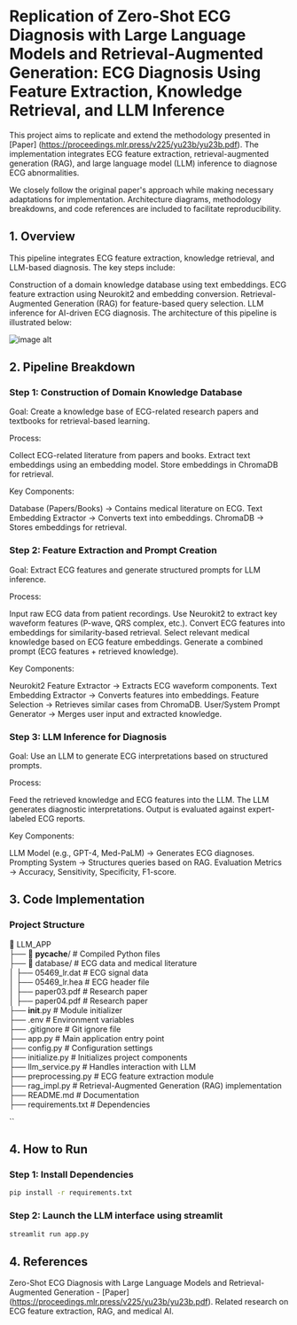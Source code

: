 # Replication of Zero-Shot ECG Diagnosis with Large Language Models and Retrieval-Augmented Generation: ECG Diagnosis Using Feature Extraction, Knowledge Retrieval, and LLM Inference

This project aims to replicate and extend the methodology presented in [Paper] (https://proceedings.mlr.press/v225/yu23b/yu23b.pdf).
The implementation integrates ECG feature extraction, retrieval-augmented generation (RAG), and large language model (LLM) inference to diagnose ECG abnormalities.

We closely follow the original paper's approach while making necessary adaptations for implementation. Architecture diagrams, methodology breakdowns, and code references are included to facilitate reproducibility.

## 1. Overview
This pipeline integrates ECG feature extraction, knowledge retrieval, and LLM-based diagnosis. The key steps include:

Construction of a domain knowledge database using text embeddings.
ECG feature extraction using Neurokit2 and embedding conversion.
Retrieval-Augmented Generation (RAG) for feature-based query selection.
LLM inference for AI-driven ECG diagnosis.
The architecture of this pipeline is illustrated below:

![image alt](https://github.com/godbright/ECG-Diagnosis-with-LLM-and-RAG/blob/8fef990d1e4a4c7def37e71d0bd4c3c97ccd8cb7/Screenshot%202025-02-21%20at%2021.12.36.png)


## 2. Pipeline Breakdown

### Step 1: Construction of Domain Knowledge Database
 Goal: Create a knowledge base of ECG-related research papers and textbooks for retrieval-based learning.

Process:

Collect ECG-related literature from papers and books.
Extract text embeddings using an embedding model.
Store embeddings in ChromaDB for retrieval.

Key Components:

Database (Papers/Books) → Contains medical literature on ECG.
Text Embedding Extractor → Converts text into embeddings.
ChromaDB → Stores embeddings for retrieval.

### Step 2: Feature Extraction and Prompt Creation
  Goal: Extract ECG features and generate structured prompts for LLM inference.

  Process:

Input raw ECG data from patient recordings.
Use Neurokit2 to extract key waveform features (P-wave, QRS complex, etc.).
Convert ECG features into embeddings for similarity-based retrieval.
Select relevant medical knowledge based on ECG feature embeddings.
Generate a combined prompt (ECG features + retrieved knowledge).

Key Components:

Neurokit2 Feature Extractor → Extracts ECG waveform components.
Text Embedding Extractor → Converts features into embeddings.
Feature Selection → Retrieves similar cases from ChromaDB.
User/System Prompt Generator → Merges user input and extracted knowledge.


### Step 3: LLM Inference for Diagnosis
  Goal: Use an LLM to generate ECG interpretations based on structured prompts.

  Process:

Feed the retrieved knowledge and ECG features into the LLM.
The LLM generates diagnostic interpretations.
Output is evaluated against expert-labeled ECG reports.
  
  Key Components:

LLM Model (e.g., GPT-4, Med-PaLM) → Generates ECG diagnoses.
Prompting System → Structures queries based on RAG.
Evaluation Metrics → Accuracy, Sensitivity, Specificity, F1-score.

## 3. Code Implementation

### Project Structure


📂 LLM_APP  
 ├── 📂 __pycache__/              # Compiled Python files  
 ├── 📂 database/                 # ECG data and medical literature  
 │   ├── 05469_lr.dat             # ECG signal data  
 │   ├── 05469_lr.hea             # ECG header file  
 │   ├── paper03.pdf              # Research paper  
 │   ├── paper04.pdf              # Research paper  
 ├── __init__.py                  # Module initializer  
 ├── .env                         # Environment variables  
 ├── .gitignore                   # Git ignore file  
 ├── app.py                        # Main application entry point  
 ├── config.py                     # Configuration settings  
 ├── initialize.py                 # Initializes project components  
 ├── llm_service.py                # Handles interaction with LLM  
 ├── preprocessing.py               # ECG feature extraction module  
 ├── rag_impl.py                    # Retrieval-Augmented Generation (RAG) implementation  
 ├── README.md                      # Documentation  
 ├── requirements.txt               # Dependencies  

``

## 4. How to Run
### Step 1: Install Dependencies

```bash  
pip install -r requirements.txt
```


### Step 2: Launch the LLM interface using streamlit 

```python
streamlit run app.py 
```



## 4. References
Zero-Shot ECG Diagnosis with Large Language Models and
Retrieval-Augmented Generation - [Paper] (https://proceedings.mlr.press/v225/yu23b/yu23b.pdf).
Related research on ECG feature extraction, RAG, and medical AI.
